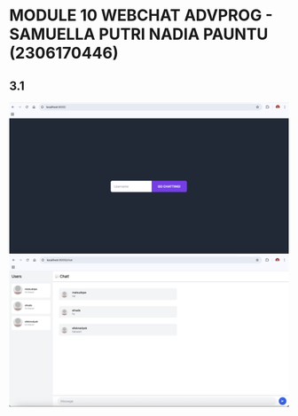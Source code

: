 # MODULE 10 WEBCHAT ADVPROG - SAMUELLA PUTRI NADIA PAUNTU (2306170446)

## 3.1

![](img/sslogin.png)
![](img/sspage.png)